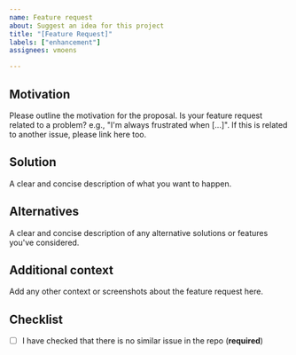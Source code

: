 ```yaml
---
name: Feature request
about: Suggest an idea for this project
title: "[Feature Request]"
labels: ["enhancement"]
assignees: vmoens

---
```


## Motivation

Please outline the motivation for the proposal.
Is your feature request related to a problem? e.g., "I'm always frustrated when [...]".
If this is related to another issue, please link here too.

## Solution

A clear and concise description of what you want to happen.

## Alternatives

A clear and concise description of any alternative solutions or features you've considered.

## Additional context

Add any other context or screenshots about the feature request here.

## Checklist

- [ ] I have checked that there is no similar issue in the repo (**required**)
